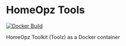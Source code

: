 # HomeOpz Tools

[![Docker Build](https://github.com/jinglemansweep/homeopz-toolz/actions/workflows/docker.build.yml/badge.svg)](https://github.com/jinglemansweep/homeopz-toolz/actions/workflows/docker.build.yml)

HomeOpz Toolkit (Toolz) as a Docker container
